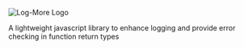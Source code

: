 ![Log-More Logo](http://sullivanpj.com/images/log-more-logo.png)

A lightweight javascript library to enhance logging and provide error checking in function return types
